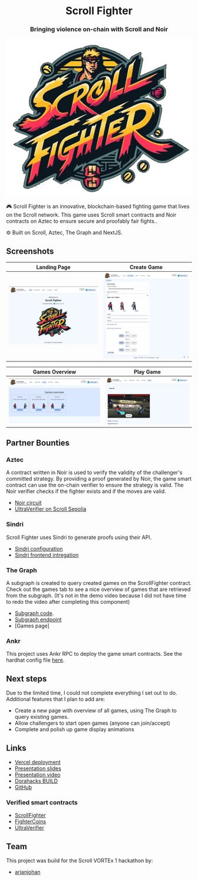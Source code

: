 <div align="center">
  <h1 align="center">Scroll Fighter </h1>
  <h3>Bringing violence on-chain with Scroll and Noir</h3>
  
![logo](logo.png)
</div>

🎮 Scroll Fighter is an innovative, blockchain-based fighting game that lives on the Scroll network. This game uses Scroll smart contracts and Noir contracts on Aztec to ensure secure and proofably fair fights..

⚙️ Built on Scroll, Aztec, The Graph and NextJS.

## Screenshots

| Landing Page                                   | Create Game                              |
| ---------------------------------------------- | ---------------------------------------- |
| ![Landing Page](screenshots/1-landingpage.png) | ![Create Page](screenshots/2-create.png) |

| Games Overview                         | Play Game                            |
| -------------------------------------- | ------------------------------------ |
| ![Games Page](screenshots/3-games.png) | ![Play Page](screenshots/5-play.png) |

## Partner Bounties

### Aztec

A contract written in Noir is used to verify the validity of the challenger's committed strategy. By providing a proof generated by Noir, the game smart contract can use the on-chain verifier to ensure the strategy is valid. The Noir verifier checks if the fighter exists and if the moves are valid.

- [Noir circuit](https://github.com/arjanjohan/scroll-fighter/blob/33e5e043bd6b3beb35e60fb84cbf66c5dde24264/packages/noir/circuits/src/main.nr)
- [UltraVerifier on Scroll Sepolia](https://sepolia.scrollscan.com/address/0x06cA44b817F9172e1BaB3a8e8a36020AeC6D7e8d#code)

### Sindri

Scroll Fighter uses Sindri to generate proofs using their API.

- [Sindri configuration](https://github.com/arjanjohan/scroll-fighter/tree/33e5e043bd6b3beb35e60fb84cbf66c5dde24264/packages/noir)
- [Sindri frontend intregation](https://github.com/arjanjohan/scroll-fighter/blob/2f9f2b9487f9a2df05dee49a2c94bd32b3fa2c13/packages/nextjs/components/GameForm.tsx#L154)

### The Graph

A subgraph is created to query created games on the ScrollFighter contract. Check out the games tab to see a nice overview of games that are retrieved from the subgraph. (It's not in the demo video because I did not have time to redo the video after completing this component)

- [Subgraph code](https://github.com/arjanjohan/scroll-fighter/tree/main/packages/graph).
- [Subgraph endpoint](https://api.studio.thegraph.com/query/72991/scrollfighter/version/latest)
- [Games page]

### Ankr

This project uses Ankr RPC to deploy the game smart contracts. See the hardhat config file [here](https://github.com/arjanjohan/scroll-fighter/blob/1784b9fefb680b3d1a046fe318004f25a14a7aad/packages/hardhat/hardhat.config.ts#L106).

## Next steps

Due to the limited time, I could not complete everything I set out to do. Additional features that I plan to add are:

- Create a new page with overview of all games, using The Graph to query existing games.
- Allow challengers to start open games (anyone can join/accept)
- Complete and polish up game display animations

## Links

- [Vercel deployment](https://scrollfighter.vercel.app/)
- [Presentation slides](https://docs.google.com/presentation/d/1IYbLM9cwdpbuSvShZCdJoJ4JEDa683sMTGp3Bh6K79o/edit?usp=sharing)
- [Presentation video](https://www.loom.com/share/bf35511f16b140e98bf324ac79085769?sid=247ee967-9e0c-4594-88cf-a2f3587ee6b9)
- [Dorahacks BUILD](https://dorahacks.io/buidl/11485)
- [GitHub](https://github.com/arjanjohan/scroll-fighter)

### Verified smart contracts

- [ScrollFighter](https://sepolia.scrollscan.com/address/0x16d4fAD899F2c925AB3e7293F081545Dd08d73B6#code)
- [FighterCoins](https://sepolia.scrollscan.com/address/0x64CDeB6CD5ecfB002bdaFabc98B5C883C5C06B27#code)
- [UltraVerifier](https://sepolia.scrollscan.com/address/0x06cA44b817F9172e1BaB3a8e8a36020AeC6D7e8d#code)

## Team

This project was build for the Scroll VORTEx 1 hackathon by:

- [arjanjohan](https://x.com/arjanjohan/)
